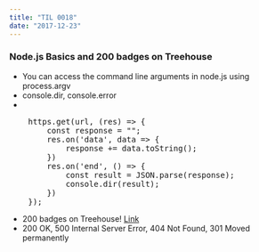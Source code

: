 ```yaml
---
title: "TIL 0018"
date: "2017-12-23"
---
```

### Node.js Basics and 200 badges on Treehouse

* You can access the command line arguments in node.js using process.argv
* console.dir, console.error
* 
<pre>
    https.get(url, (res) => {
        const response = "";
        res.on('data', data => {
            response += data.toString();
        })
        res.on('end', () => {
            const result = JSON.parse(response);
            console.dir(result);
        })
    });
</pre>
* 200 badges on Treehouse! [Link](https://teamtreehouse.com/nicholaspretorius)
* 200 OK, 500 Internal Server Error, 404 Not Found, 301 Moved permanently
